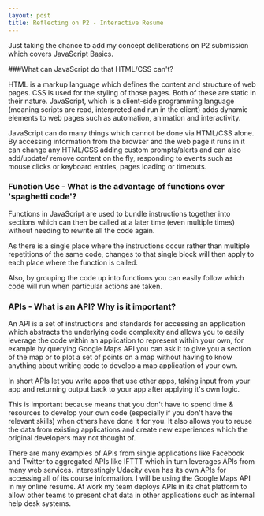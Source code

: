 ```yaml
---
layout: post
title: Reflecting on P2 - Interactive Resume
---
```


Just taking the chance to add my concept deliberations on P2 submission
which covers JavaScript Basics.

###What can JavaScript do that HTML/CSS can't?

HTML is a markup language which defines the content and structure of web
pages.  CSS is used for the styling of those pages.  Both of these are static
in their nature.  JavaScript, which is a client-side programming language
(meaning scripts are read, interpreted and run in the client) adds dynamic
elements to web pages such as automation, animation and interactivity.

JavaScript can do many things which cannot be done via HTML/CSS alone.  By
accessing information from the browser and the web page it runs in it can
change any HTML/CSS adding custom prompts/alerts and can also add/update/
remove content on the fly, responding to events such as mouse clicks or
keyboard entries, pages loading or timeouts.

### Function Use - What is the advantage of functions over 'spaghetti code'?

Functions in JavaScript are used to bundle instructions together into sections
which can then be called at a later time (even multiple times) without needing
to rewrite all the code again.

As there is a single place where the instructions occur rather than multiple
repetitions of the same code, changes to that single block will then apply to
each place where the function is called.

Also, by grouping the code up into functions you can easily follow which code
will run when particular actions are taken.

### APIs - What is an API?  Why is it important?

An API is a set of instructions and standards for accessing an application
which abstracts the underlying code complexity and allows you to easily
leverage the code within an application to represent within your own, for
example by querying Google Maps API you can ask it to give you a section of
the map or to plot a set of points on a map without having to know anything
about writing code to develop a map application of your own.

In short APIs let you write apps that use other apps, taking input from your
app and returning output back to your app after applying it's own logic.

This is important because means that you don't have to spend time & resources
to develop your own code (especially if you don't have the relevant skills)
when others have done it for you.  It also allows you to reuse the data from
existing applications and create new experiences which the original developers
may not thought of.

There are many examples of APIs from single applications like Facebook and
Twitter to aggregated APIs like IFTTT which in turn leverages APIs from many
web services.  Interestingly Udacity even has its own APIs for accessing all
of its course information.  I will be using the Google Maps API in my online
resume.  At work my team deploys APIs in its chat platform to allow other
teams to present chat data in other applications such as internal help desk
systems.

